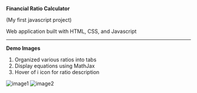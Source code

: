 **Financial Ratio Calculator**

(My first javascript project)

Web application built with HTML, CSS, and Javascript

---
**Demo Images**

1. Organized various ratios into tabs 
2. Display equations using MathJax
3. Hover of i icon for ratio description 

![image1](https://https://github.com/marcus-leung/Financial-Ratio-Calculator/demo/image1.png)
![image2](https://https://github.com/marcus-leung/Financial-Ratio-Calculator/demo/image2.png)